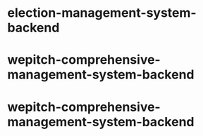 # election-management-system-backend
# wepitch-comprehensive-management-system-backend
# wepitch-comprehensive-management-system-backend
